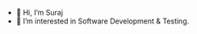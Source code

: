 - 👋 Hi, I’m Suraj
- 👀 I’m interested in Software Development & Testing.

<!---
SurajGupta301/SurajGupta301 is a ✨ special ✨ repository because its `README.md` (this file) appears on your GitHub profile.
You can click the Preview link to take a look at your changes.
--->
